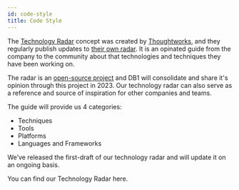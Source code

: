 ```yaml
---
id: code-style
title: Code Style
---
```


The [Technology Radar](https://www.thoughtworks.com/radar/faq-and-more) concept was created by [Thoughtworks](https://www.thoughtworks.com/), and they regularly publish updates to [their own radar](https://www.thoughtworks.com/radar). It is an opinated guide from the company to the community about that technologies and techniques they have been working on.

The radar is an [open-source project](https://github.com/thoughtworks/build-your-own-radar) and DB1 will consolidate and share it's opinion through this project in 2023. Our technology radar can also serve as a reference and source of inspiration for other companies and teams.

The guide will provide us 4 categories:

- Techniques
- Tools
- Platforms
- Languages and Frameworks

We’ve released the first-draft of our technology radar and will update it on an ongoing basis.

You can find our Technology Radar here.